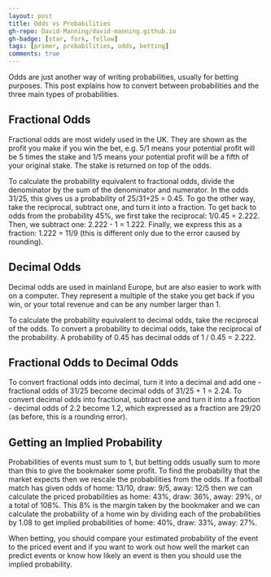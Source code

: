 ```yaml
---
layout: post
title: Odds vs Probabilities
gh-repo: David-Manning/david-manning.github.io
gh-badge: [star, fork, follow]
tags: [primer, probabilities, odds, betting]
comments: true
---
```


Odds are just another way of writing probabilities, usually for betting purposes. This post explains how to convert between probabilities and the three main types of probabilities.

## Fractional Odds
Fractional odds are most widely used in the UK. They are shown as the profit you make if you win the bet, e.g. 5/1 means your potential profit will be 5 times the stake and 1/5 means your potential profit will be a fifth of your original stake. The stake is returned on top of the odds.

To calculate the probability equivalent to fractional odds, divide the denominator by the sum of the denominator and numerator. In the odds 31/25, this gives us a probability of 25/31+25 = 0.45.
To go the other way, take the reciprocal, subtract one, and turn it into a fraction. To get back to odds from the probability 45%, we first take the reciprocal: 1/0.45 = 2.222. Then, we subtract one: 2.222 - 1 = 1.222. Finally, we express this as a fraction: 1.222 = 11/9 (this is different only due to the error caused by rounding).

## Decimal Odds
Decimal odds are used in mainland Europe, but are also easier to work with on a computer. They represent a multiple of the stake you get back if you win, or your total revenue and can be any number larger than 1.

To calculate the probability equivalent to decimal odds, take the reciprocal of the odds. To convert a probability to decimal odds, take the reciprocal of the probability. A probability of 0.45 has decimal odds of 1 / 0.45 = 2.222.

## Fractional Odds to Decimal Odds

To convert fractional odds into decimal, turn it into a decimal and add one - fractional odds of 31/25 become decimal odds of 31/25 + 1 = 2.24.
To convert decimal odds into fractional, subtract one and turn it into a fraction - decimal odds of 2.2 become 1.2, which expressed as a fraction are 29/20 (as before, this is a rounding error).

## Getting an Implied Probability

Probabilities of events must sum to 1, but betting odds usually sum to more than this to give the bookmaker some profit. To find the probability that the market expects then we rescale the probabilities from the odds. If a football match has given odds of home: 13/10, draw: 9/5, away: 12/5 then we can calculate the priced probabilities as home: 43%, draw: 36%, away: 29%, or a total of 108%. This 8% is the margin taken by the bookmaker and we can calculate the probability of a home win by dividing each of the probabilities by 1.08 to get implied probabilities of home: 40%, draw: 33%, away: 27%.

When betting, you should compare your estimated probability of the event to the priced event and if you want to work out how well the market can predict events or know how likely an event is then you should use the implied probability.
